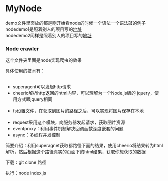 # MyNode
<span>demo文件里面放的都是刚开始看node的时候一个语法一个语法敲的例子</span></br>
<span>nodedemo1是照着别人的项目写的<a href="http://www.nodebeginner.org/index-zh-cn.html#about">地址</a></span></br>
<span>nodedemo2同样是照着别人的项目写的<a href="http://blog.csdn.net/as17618/article/details/17791735">地址</a></span>
<h3>Node crawler</h3>
<p>这个文件夹里面是node实现爬虫的效果</p>
<p>具体使用的技术有：</p>
<ul>
  <li>superagent可以发起http请求</li>
  <li>cheerio解析http返回的html内容，可以理解为一个Node.js版的 jquery，使用方式跟jquery相同</li>
  <li>fs设置文件，在获取到图片的路径之后，可以实现将图片保存在本地</li>
  <li>request采用这个模块，向服务器发起请求，获取图片资源</li>
  <li>eventproxy：利用事件机制解决回调函数深度嵌套的问题</li>
  <li>async：多线程并发控制</li>
</ul>
<p>简要介绍：利用superagnet获取都路径下面的结果，使用cheerio将结果转为html解析，然后根据这个路径真实的页面下的html结果，获取你想获取的数据</p>
<p class="highlight highlight-source-shell">下载：git clone 路径</p>
<p class="highlight highlight-source-shell">执行：node index.js</p>
